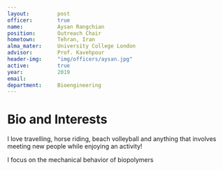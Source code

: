 ```yaml
---
layout:     	post
officer: 		true
name:      		Aysan Rangchian
position: 		Outreach Chair
hometown: 		Tehran, Iran
alma_mater: 	University College London
advisor: 		Prof. Kavehpour
header-img: 	"img/officers/aysan.jpg"
active: 		true
year:  			2019
email: 			
department: 	Bioengineering
---
```


# Bio and Interests
 I love travelling, horse riding, beach volleyball and anything that involves meeting new people while enjoying an activity!

 I focus on the mechanical behavior of biopolymers